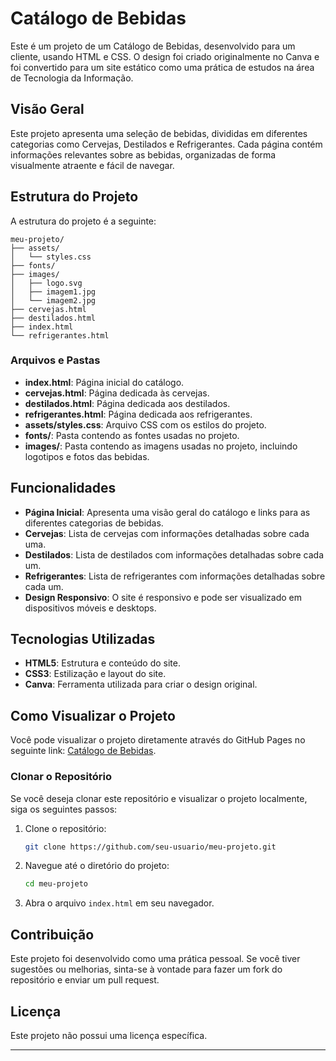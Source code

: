 # Catálogo de Bebidas

Este é um projeto de um Catálogo de Bebidas, desenvolvido para um cliente, usando HTML e CSS. O design foi criado originalmente no Canva e foi convertido para um site estático como uma prática de estudos na área de Tecnologia da Informação.

## Visão Geral

Este projeto apresenta uma seleção de bebidas, divididas em diferentes categorias como Cervejas, Destilados e Refrigerantes. Cada página contém informações relevantes sobre as bebidas, organizadas de forma visualmente atraente e fácil de navegar.

## Estrutura do Projeto

A estrutura do projeto é a seguinte:

```
meu-projeto/
├── assets/
│   └── styles.css
├── fonts/
├── images/
│   ├── logo.svg
│   ├── imagem1.jpg
│   └── imagem2.jpg
├── cervejas.html
├── destilados.html
├── index.html
└── refrigerantes.html
```

### Arquivos e Pastas

- **index.html**: Página inicial do catálogo.
- **cervejas.html**: Página dedicada às cervejas.
- **destilados.html**: Página dedicada aos destilados.
- **refrigerantes.html**: Página dedicada aos refrigerantes.
- **assets/styles.css**: Arquivo CSS com os estilos do projeto.
- **fonts/**: Pasta contendo as fontes usadas no projeto.
- **images/**: Pasta contendo as imagens usadas no projeto, incluindo logotipos e fotos das bebidas.

## Funcionalidades

- **Página Inicial**: Apresenta uma visão geral do catálogo e links para as diferentes categorias de bebidas.
- **Cervejas**: Lista de cervejas com informações detalhadas sobre cada uma.
- **Destilados**: Lista de destilados com informações detalhadas sobre cada um.
- **Refrigerantes**: Lista de refrigerantes com informações detalhadas sobre cada um.
- **Design Responsivo**: O site é responsivo e pode ser visualizado em dispositivos móveis e desktops.

## Tecnologias Utilizadas

- **HTML5**: Estrutura e conteúdo do site.
- **CSS3**: Estilização e layout do site.
- **Canva**: Ferramenta utilizada para criar o design original.

## Como Visualizar o Projeto

Você pode visualizar o projeto diretamente através do GitHub Pages no seguinte link: [Catálogo de Bebidas](https://seu-usuario.github.io/meu-projeto/).

### Clonar o Repositório

Se você deseja clonar este repositório e visualizar o projeto localmente, siga os seguintes passos:

1. Clone o repositório:
   ```sh
   git clone https://github.com/seu-usuario/meu-projeto.git
   ```

2. Navegue até o diretório do projeto:
   ```sh
   cd meu-projeto
   ```

3. Abra o arquivo `index.html` em seu navegador.

## Contribuição

Este projeto foi desenvolvido como uma prática pessoal. Se você tiver sugestões ou melhorias, sinta-se à vontade para fazer um fork do repositório e enviar um pull request.

## Licença

Este projeto não possui uma licença específica.

---
